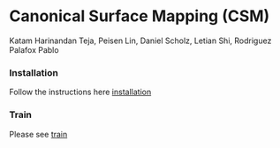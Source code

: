 # Canonical Surface Mapping (CSM)

Katam Harinandan Teja, Peisen Lin, Daniel Scholz, Letian Shi, Rodriguez Palafox Pablo

### Installation

Follow the instructions here [installation](resources/docs/INSTALL.md)

### Train

Please see [train](resources/docs/TRAIN.md)